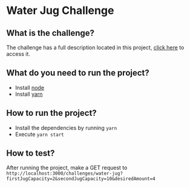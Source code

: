 # Water Jug Challenge

## What is the challenge?

The challenge has a full description located in this project, [click here](water-jug-challenge.pdf) to access it.

## What do you need to run the project?

- Install [node](https://nodejs.org/en/download/)
- Install [yarn](https://classic.yarnpkg.com/lang/en/docs/install/#debian-stable)

## How to run the project?

- Install the dependencies by running `yarn`
- Execute `yarn start`

## How to test?

After running the project, make a GET request to `http://localhost:3000/challenges/water-jug?firstJugCapacity=2&secondJugCapacity=10&desiredAmount=4`
